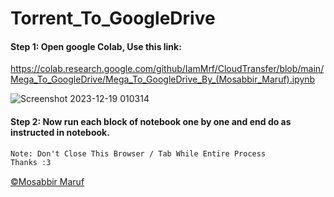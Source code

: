 # Torrent_To_GoogleDrive

#### Step 1: Open google Colab, Use this link:

https://colab.research.google.com/github/IamMrf/CloudTransfer/blob/main/Mega_To_GoogleDrive/Mega_To_GoogleDrive_By_(Mosabbir_Maruf).ipynb


![Screenshot 2023-12-19 010314](https://github.com/IamMrf/Mega_To_GoogleDrive/assets/96982516/58044001-d332-4551-be82-8b508bc66d7f)

#### Step 2: Now run each block of notebook one by one and end do as instructed in notebook. 

```diff 
Note: Don't Close This Browser / Tab While Entire Process
Thanks :3
```

<p><a href="https://bio.link/mosabbir_maruf">©️Mosabbir Maruf</a><p>
